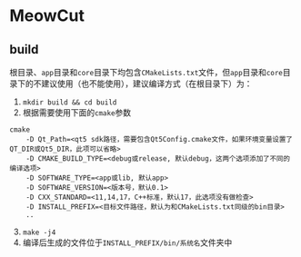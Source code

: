 # MeowCut

## build
根目录、`app`目录和`core`目录下均包含`CMakeLists.txt`文件，但`app`目录和`core`目录下的不建议使用（也不能使用），建议编译方式（在根目录下）为：
1. `mkdir build && cd build`
2. 根据需要使用下面的`cmake`参数
```
cmake 
    -D Qt_Path=<qt5 sdk路径，需要包含Qt5Config.cmake文件，如果环境变量设置了QT_DIR或Qt5_DIR，此项可以省略> 
    -D CMAKE_BUILD_TYPE=<debug或release, 默认debug，这两个选项添加了不同的编译选项> 
    -D SOFTWARE_TYPE=<app或lib, 默认app> 
    -D SOFTWARE_VERSION=<版本号，默认0.1> 
    -D CXX_STANDARD=<11,14,17，C++标准，默认17，此选项没有做检查> 
    -D INSTALL_PREFIX=<目标文件路径，默认为和CMakeLists.txt同级的bin目录>
    ..
```
3. `make -j4`
4. 编译后生成的文件位于`INSTALL_PREFIX/bin/系统名`文件夹中